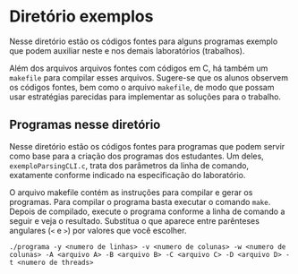 # Diretório exemplos
Nesse diretório estão os códigos fontes para alguns programas exemplo que podem auxiliar neste e nos demais laboratórios (trabalhos).

Além dos arquivos arquivos fontes com códigos em C, há também um ``makefile`` para compilar esses arquivos. Sugere-se que os alunos observem os códigos fontes, bem como o arquivo ``makefile``, de modo que possam usar estratégias parecidas para implementar as soluções para o trabalho.

## Programas nesse diretório

Nesse diretório estão os códigos fontes para programas que podem servir como base para a criação dos programas dos estudantes. Um deles, ``exemploParsingCLI.c``, trata dos parâmetros da linha de comando, exatamente conforme indicado na especificação do laboratório. 

O arquivo makefile contém as instruções para compilar e gerar os programas. Para compilar o programa basta executar o comando ``make``. Depois de compilado, execute o programa conforme a linha de comando a seguir e veja o resultado. Substitua o que aparece entre parênteses angulares (``<`` e ``>``) por valores que você escolher.


```
./programa -y <numero de linhas> -v <numero de colunas> -w <numero de colunas> -A <arquivo A> -B <arquivo B> -C <arquivo C> -D <arquivo D> -t <numero de threads>
```
